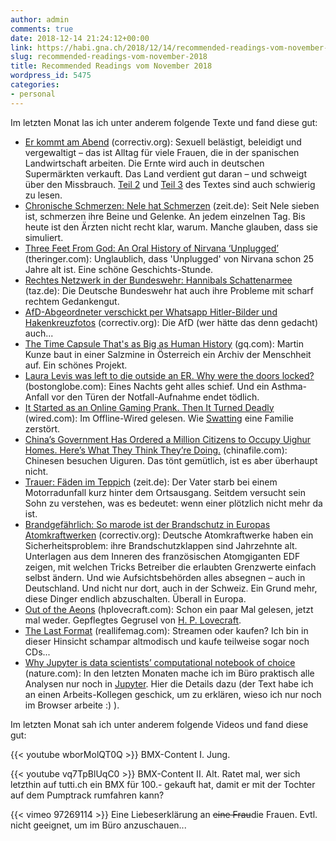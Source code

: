 ```yaml
---
author: admin
comments: true
date: 2018-12-14 21:24:12+00:00
link: https://habi.gna.ch/2018/12/14/recommended-readings-vom-november-2018/
slug: recommended-readings-vom-november-2018
title: Recommended Readings vom November 2018
wordpress_id: 5475
categories:
- personal
---
```




Im letzten Monat las ich unter anderem folgende Texte und fand diese gut:

* [Er kommt am Abend](https://correctiv.org/top-stories/2018/04/30/er-kommt-am-abend/) (correctiv.org): Sexuell belästigt, beleidigt und vergewaltigt – das ist Alltag für viele Frauen, die in der spanischen Landwirtschaft arbeiten. Die Ernte wird auch in deutschen Supermärkten verkauft. Das Land verdient gut daran – und schweigt über den Missbrauch. [Teil 2](https://correctiv.org/top-stories/2018/05/02/im-schatten-der-kirschtomaten/) und [Teil 3](https://correctiv.org/top-stories/2018/05/03/nur-eine-nummer/) des Textes sind auch schwierig zu lesen.
* [Chronische Schmerzen: Nele hat Schmerzen](https://www.zeit.de/gesellschaft/zeitgeschehen/2018-11/chronische-schmerzen-borreliose-diagnose-ungeklaert) (zeit.de): Seit Nele sieben ist, schmerzen ihre Beine und Gelenke. An jedem einzelnen Tag. Bis heute ist den Ärzten nicht recht klar, warum. Manche glauben, dass sie simuliert.
* [Three Feet From God: An Oral History of Nirvana ‘Unplugged’](https://www.theringer.com/music/2018/11/14/18087878/nirvana-unplugged-oral-history-kurt-cobain) (theringer.com): Unglaublich, dass 'Unplugged' von Nirvana schon 25 Jahre alt ist. Eine schöne Geschichts-Stunde.
* [Rechtes Netzwerk in der Bundeswehr: Hannibals Schattenarmee](https://www.taz.de/!5548926/) (taz.de): Die Deutsche Bundeswehr hat auch ihre Probleme mit scharf rechtem Gedankengut.
* [AfD-Abgeordneter verschickt per Whatsapp Hitler-Bilder und Hakenkreuzfotos](https://correctiv.org/aktuelles/neue-rechte/2018/10/30/afd-abgeordneter-verschickt-per-whatsapp-hitler-bilder-und-hakenkreuzfotos/) (correctiv.org): Die AfD (wer hätte das denn gedacht) auch...
* [The Time Capsule That's as Big as Human History](https://www.gq.com/story/memory-of-mankind-time-capsule) (gq.com): Martin Kunze baut in einer Salzmine in Österreich ein Archiv der Menschheit auf. Ein schönes Projekt.
* [Laura Levis was left to die outside an ER. Why were the doors locked?](https://www.bostonglobe.com/magazine/2018/11/03/losing-laura/WJrAFwMTYs1zwPfH5nTvGM/story.html) (bostonglobe.com): Eines Nachts geht alles schief. Und ein Asthma-Anfall vor den Türen der Notfall-Aufnahme endet tödlich.
* [It Started as an Online Gaming Prank. Then It Turned Deadly](https://www.wired.com/story/swatting-deadly-online-gaming-prank/) (wired.com): Im Offline-Wired gelesen. Wie [Swatting](https://en.wikipedia.org/wiki/Swatting) eine Familie zerstört.
* [China’s Government Has Ordered a Million Citizens to Occupy Uighur Homes. Here’s What They Think They’re Doing.](http://www.chinafile.com/reporting-opinion/postcard/million-citizens-occupy-uighur-homes-xinjiang) (chinafile.com): Chinesen besuchen Uiguren. Das tönt gemütlich, ist es aber überhaupt nicht.
* [Trauer: Fäden im Teppich](https://www.zeit.de/zeit-magazin/leben/2018-10/trauer-vater-motorradunfall-leerstelle-normalitaet-elterngefuehl/komplettansicht) (zeit.de): Der Vater starb bei einem Motorradunfall kurz hinter dem Ortsausgang. Seitdem versucht sein Sohn zu verstehen, was es bedeutet: wenn einer plötzlich nicht mehr da ist.
* [Brandgefährlich: So marode ist der Brandschutz in Europas Atomkraftwerken](https://correctiv.org/top-stories/2018/09/12/brandgefaehrlich-so-marode-ist-der-brandschutz-in-europas-atomkraftwerken/) (correctiv.org): Deutsche Atomkraftwerke haben ein Sicherheitsproblem: ihre Brandschutzklappen sind Jahrzehnte alt. Unterlagen aus dem Inneren des französischen Atomgiganten EDF zeigen, mit welchen Tricks Betreiber die erlaubten Grenzwerte einfach selbst ändern. Und wie Aufsichtsbehörden alles absegnen – auch in Deutschland. Und nicht nur dort, auch in der Schweiz. Ein Grund mehr, diese Dinger endlich abzuschalten. Überall in Europa.
* [Out of the Aeons](http://www.hplovecraft.com/writings/texts/fiction/oa.aspx) (hplovecraft.com): Schon ein paar Mal gelesen, jetzt mal weder. Gepflegtes Gegrusel von [H. P. Lovecraft](https://de.wikipedia.org/wiki/H._P._Lovecraft).
* [The Last Format](https://reallifemag.com/the-last-format/) (reallifemag.com): Streamen oder kaufen? Ich bin in dieser Hinsicht schampar altmodisch und kaufe teilweise sogar noch CDs...
* [Why Jupyter is data scientists’ computational notebook of choice](http://www.nature.com/articles/d41586-018-07196-1?error=cookies_not_supported&code=5828d326-43cd-45c9-a73d-9f70fe71b4a4) (nature.com): In den letzten Monaten mache ich im Büro praktisch alle Analysen nur noch in [Jupyter](http://jupyter.org). Hier die Details dazu (der Text habe ich an einen Arbeits-Kollegen geschick, um zu erklären, wieso ich nur noch im Browser arbeite :) ).

Im letzten Monat sah ich unter anderem folgende Videos und fand diese gut:

{{< youtube wborMolQT0Q >}}
BMX-Content I. Jung.

{{< youtube vq7TpBlUqC0 >}}
BMX-Content II. Alt.
Ratet mal, wer sich letzthin auf tutti.ch ein BMX für 100.- gekauft hat, damit er mit der Tochter auf dem Pumptrack rumfahren kann?

{{< vimeo 97269114 >}}
Eine Liebeserklärung an <del>eine Frau</del>die Frauen. Evtl. nicht geeignet, um im Büro anzuschauen...
